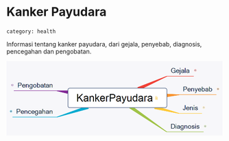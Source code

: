# Kanker Payudara
`category: health`

Informasi tentang kanker payudara, dari gejala, penyebab, diagnosis, pencegahan dan pengobatan.

![Kanker Payudara](KankerPayudara.png)